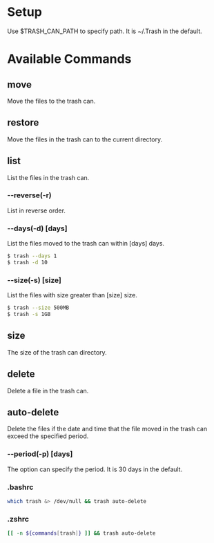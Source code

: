 # Setup
Use $TRASH_CAN_PATH to specify path.
It is ~/.Trash in the default.
# Available Commands
## move
Move the files to the trash can.
## restore
Move the files in the trash can to the current directory.
## list
List the files in the trash can.
### --reverse(-r)
List in reverse order.
### --days(-d) [days]
List the files moved to the trash can within [days] days.
```bash
$ trash --days 1
$ trash -d 10
```
### --size(-s) [size]
List the files with size greater than [size] size.
```bash
$ trash --size 500MB
$ trash -s 1GB
```
## size
The size of the trash can directory.
## delete
Delete a file in the trash can.
## auto-delete
Delete the files if the date and time that the file moved in the trash can exceed the specified period.
### --period(-p) [days]
The option can specify the period. It is 30 days in the default.
### .bashrc
```bash
which trash &> /dev/null && trash auto-delete
```
### .zshrc
```zsh
[[ -n ${commands[trash]} ]] && trash auto-delete
```
